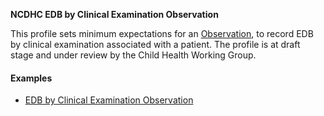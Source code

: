 **NCDHC EDB by Clinical Examination Observation**

This profile sets minimum expectations for an [Observation], to record EDB by clinical examination associated with a patient. The profile is at draft stage and under review by the Child Health Working Group. 

#### Examples

- [EDB by Clinical Examination Observation](Observation-ncdhc-observation-edb-by-clinical-examination-example.html)

[Observation]: http://hl7.org/fhir/observation.html
